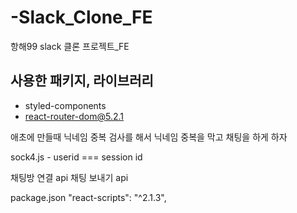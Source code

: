 # -Slack_Clone_FE
항해99  slack 클론 프로젝트_FE

## 사용한 패키지, 라이브러리
- styled-components
- react-router-dom@5.2.1

애초에 만들때 닉네임 중복 검사를 해서 닉네임 중복을 막고 채팅을 하게 하자

sock4.js - userid === session id

채팅방 연결 api
채팅 보내기 api

package.json
"react-scripts": "^2.1.3",